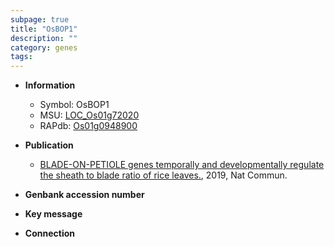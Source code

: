 ```yaml
---
subpage: true
title: "OsBOP1"
description: ""
category: genes
tags: 
---
```


* **Information**  
    + Symbol: OsBOP1  
    + MSU: [LOC_Os01g72020](http://rice.plantbiology.msu.edu/cgi-bin/ORF_infopage.cgi?orf=LOC_Os01g72020)  
    + RAPdb: [Os01g0948900](http://rapdb.dna.affrc.go.jp/viewer/gbrowse_details/irgsp1?name=Os01g0948900)  

* **Publication**  
    + [BLADE-ON-PETIOLE genes temporally and developmentally regulate the sheath to blade ratio of rice leaves.](http://www.ncbi.nlm.nih.gov/pubmed?term=BLADE-ON-PETIOLE+genes+temporally+and+developmentally+regulate+the+sheath+to+blade+ratio+of+rice+leaves.%5BTitle%5D), 2019, Nat Commun.

* **Genbank accession number**  

* **Key message**  

* **Connection**  



